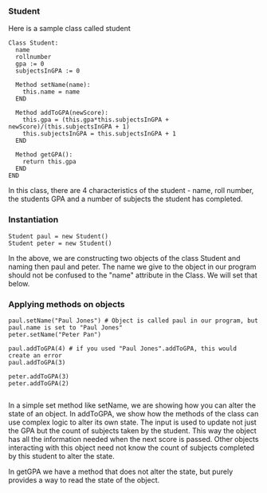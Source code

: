 ### Student

Here is a sample class called student
```
Class Student:
  name
  rollnumber
  gpa := 0
  subjectsInGPA := 0

  Method setName(name):
    this.name = name
  END

  Method addToGPA(newScore):
    this.gpa = (this.gpa*this.subjectsInGPA + newScore)/(this.subjectsInGPA + 1)
    this.subjectsInGPA = this.subjectsInGPA + 1
  END

  Method getGPA():
    return this.gpa
  END
END

```

In this class, there are 4 characteristics of the student - name, roll number, the students GPA and a number of subjects the student has completed.

### Instantiation
```
Student paul = new Student()
Student peter = new Student()
```
In the above, we are constructing two objects of the class Student and naming then paul and peter. The name we give to the object in our program should not be confused to the "name" attribute in the Class. We will set that below.

### Applying methods on objects
```
paul.setName("Paul Jones") # Object is called paul in our program, but paul.name is set to "Paul Jones"
peter.setName("Peter Pan")

paul.addToGPA(4) # if you used "Paul Jones".addToGPA, this would create an error
paul.addToGPA(3)

peter.addToGPA(3)
peter.addToGPA(2)


```

In a simple set method like setName, we are showing how you can alter the state of an object. In addToGPA, we show how the methods of the class can use complex logic to alter its own state. The input is used to update not just the GPA but the count of subjects taken by the student. This way the object has all the information needed when the next score is passed. Other objects interacting with this object need not know the count of subjects completed by this student to alter the state.

In getGPA we have a method that does not alter the state, but purely provides a way to read the state of the object.
